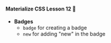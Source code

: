 #### Materialize CSS Lesson 12 :art:

- **Badges**
  - `badge` for creating a badge
  - `new` for adding "new" in the badge